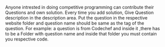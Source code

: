 Anyone intrested in doing competitive programming can contribute their Questions and own solution.
Every time you add solution, Give Question description in the description area.
Put the question in the respective website folder and question name should be same as the tag of the question.
For example: a question is from Codechef and inside it ,there has to be a Folder with question name and inside that folder you must contain you respective code.
